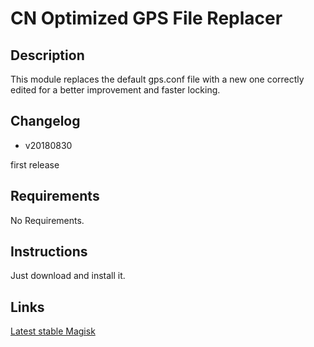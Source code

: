 # **CN Optimized GPS File Replacer**

## Description

This module replaces the default gps.conf file with a new one correctly edited for a better improvement and faster locking.

## Changelog

- v20180830

first release

## Requirements

No Requirements.

## Instructions

Just download and install it.

## Links

[Latest stable Magisk](http://www.tiny.cc/latestmagisk)
